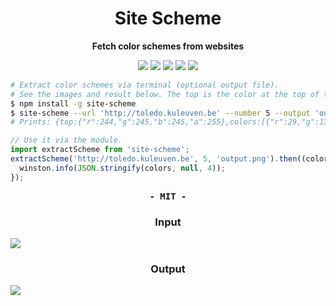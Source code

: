 
<h1 align="center">Site Scheme</h1>

<p align="center"><b>Fetch color schemes from websites</b></p>

<p align="center">
  <img src="https://img.shields.io/travis/Jense5/site-scheme.svg?style=flat-square"/>
  <img src="https://img.shields.io/npm/v/site-scheme.svg?style=flat-square"/>
  <img src="https://img.shields.io/npm/l/site-scheme.svg?style=flat-square"/>
  <img src="https://img.shields.io/codecov/c/github/Jense5/site-scheme.svg?style=flat-square"/>
  <img src="https://img.shields.io/badge/%20%20%F0%9F%93%A6%F0%9F%9A%80-semantic--release-e10079.svg?style=flat-square"/>
</p>

```sh
# Extract color schemes via terminal (optional output file).
# See the images and result below. The top is the color at the top of the site.
$ npm install -g site-scheme
$ site-scheme --url 'http://toledo.kuleuven.be' --number 5 --output 'output.png'
# Prints: {top:{"r":244,"g":245,"b":245,"a":255},colors:[{"r":29,"g":139,"b":177,"a":255},...]
```

```js
// Use it via the module.
import extractScheme from 'site-scheme';
extractScheme('http://toledo.kuleuven.be', 5, 'output.png').then((colors) => {
  winston.info(JSON.stringify(colors, null, 4));
});
```

<p align="center" style="font-family:monospace"><b>- MIT -</b></p>

<h3 align="center">Input</h3>
<img src="http://i.imgur.com/ozx7yjg.png">

<h3 align="center">Output</h3>
<img src="http://i.imgur.com/fgQ3xP8.png">
